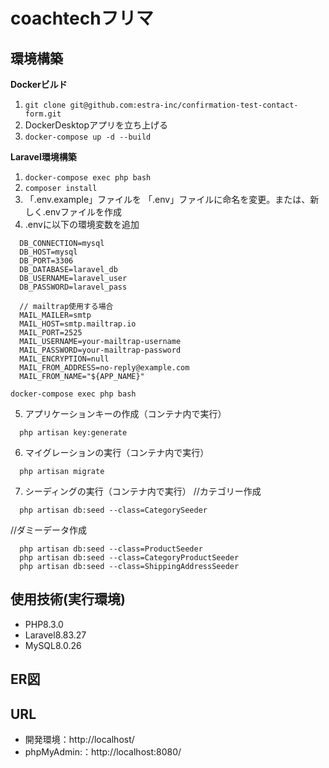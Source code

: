 # coachtechフリマ

## 環境構築
**Dockerビルド**
1. `git clone git@github.com:estra-inc/confirmation-test-contact-form.git`
2. DockerDesktopアプリを立ち上げる
3. `docker-compose up -d --build`

**Laravel環境構築**
1. `docker-compose exec php bash`
2. `composer install`
3. 「.env.example」ファイルを 「.env」ファイルに命名を変更。または、新しく.envファイルを作成
4. .envに以下の環境変数を追加
  ```
    DB_CONNECTION=mysql
    DB_HOST=mysql
    DB_PORT=3306
    DB_DATABASE=laravel_db
    DB_USERNAME=laravel_user
    DB_PASSWORD=laravel_pass
  
    // mailtrap使用する場合
    MAIL_MAILER=smtp
    MAIL_HOST=smtp.mailtrap.io
    MAIL_PORT=2525
    MAIL_USERNAME=your-mailtrap-username
    MAIL_PASSWORD=your-mailtrap-password
    MAIL_ENCRYPTION=null
    MAIL_FROM_ADDRESS=no-reply@example.com
    MAIL_FROM_NAME="${APP_NAME}"
  ```


  ```
  docker-compose exec php bash
  ```
5. アプリケーションキーの作成（コンテナ内で実行）
  ```
    php artisan key:generate
  ```

6. マイグレーションの実行（コンテナ内で実行）
  ```
    php artisan migrate
  ```

7. シーディングの実行（コンテナ内で実行）
  //カテゴリー作成
  ```
    php artisan db:seed --class=CategorySeeder
  ```
  //ダミーデータ作成
  ```
    php artisan db:seed --class=ProductSeeder
    php artisan db:seed --class=CategoryProductSeeder
    php artisan db:seed --class=ShippingAddressSeeder
  ```

## 使用技術(実行環境)
- PHP8.3.0
- Laravel8.83.27
- MySQL8.0.26

## ER図

## URL
- 開発環境：http://localhost/
- phpMyAdmin:：http://localhost:8080/

